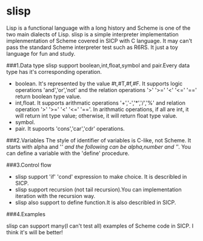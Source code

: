 slisp
=====

Lisp is a functional language with a long history and Scheme is one of the two main dialects of Lisp.
slisp is a simple interpreter implementation implenmentation of Scheme covered in SICP with C language.
It may can't pass the standard Scheme interpreter test such as R6RS. It just a toy language for fun and 
study.

###1.Data type
slisp support boolean,int,float,symbol and pair.Every data type has it's corresponding operation.
- boolean. It's represented by the value #t,#T,#f,#F. It supports logic operations 'and','or','not' and the
  relation operations '>' '>=' '<' '<=' '==' return boolean type value.
- int,float. It supports arithmatic operations '+','-','*','/','%' and relation operation '>' '>=' '<' '<=' '=='.
  In arithmatic operations, if all are int, it will return int type value; otherwise, it will return float type value.
- symbol.
- pair. It supoorts 'cons','car','cdr' operations.

###2.Variables
The style of identifier of variables is C-like, not Scheme. It starts with alpha and '_' and the following can be
alpha,number and '_'. You can define a variable with the 'define' procedure.

###3.Control flow
- slisp support 'if' 'cond' expression to make choice. It is describled in SICP.
- slisp support recursion (not tail recursion).You can implementation iteration with the recursion way.
- slisp also support to define function.It is also describled in SICP.

###4.Examples


slisp can support many(I can't test all) examples of Scheme code in SICP. I think it's will be better!
